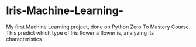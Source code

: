 # Iris-Machine-Learning-
My first Machine Learning project, done on Python Zero To Mastery Course. This predict which type of Iris flower a flower is, analyzing its characteristics
